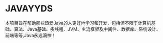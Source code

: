 # JAVAYYDS
本项目旨在帮助那些热爱Java的人更好地学习和开发，包括但不限于计算机基础、算法、Java基础、多线程、JVM、主流框架及中间件、数据库、系统设计、前端等等,Java永远滴神！



























